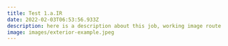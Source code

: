 ```yaml
---
title: Test 1.a.IR
date: 2022-02-03T06:53:56.933Z
description: here is a description about this job, working image route issue
image: images/exterior-example.jpeg
---
```

